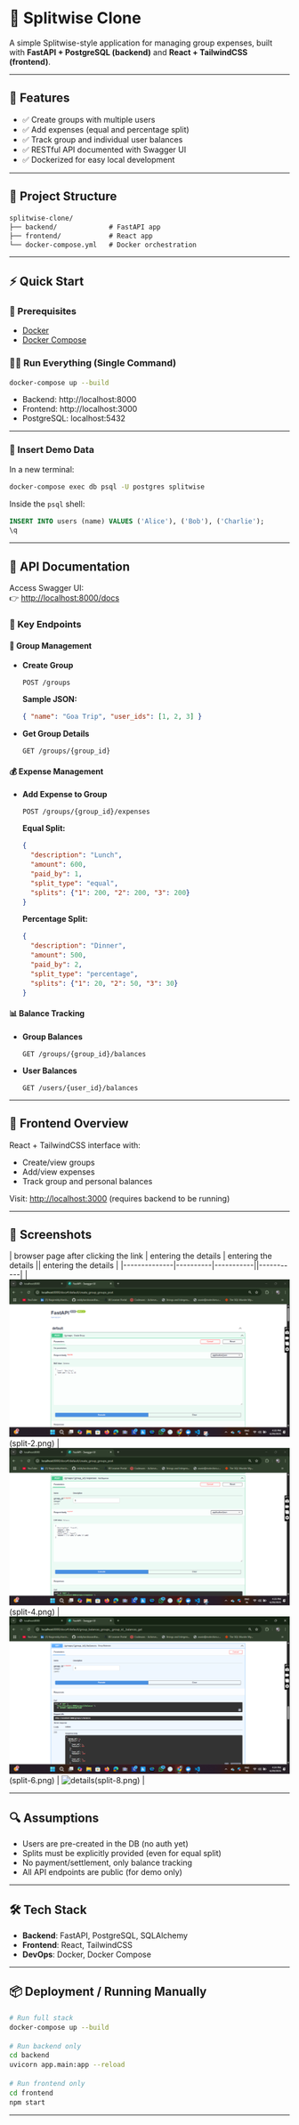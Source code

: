 # 💸 Splitwise Clone

A simple Splitwise-style application for managing group expenses, built with **FastAPI + PostgreSQL (backend)** and **React + TailwindCSS (frontend)**.

---

## 🚀 Features

- ✅ Create groups with multiple users  
- ✅ Add expenses (equal and percentage split)  
- ✅ Track group and individual user balances  
- ✅ RESTful API documented with Swagger UI  
- ✅ Dockerized for easy local development

---

## 🧱 Project Structure

```
splitwise-clone/
├── backend/             # FastAPI app
├── frontend/            # React app
└── docker-compose.yml   # Docker orchestration
```

---

## ⚡ Quick Start

### 🧰 Prerequisites

- [Docker](https://www.docker.com/get-started)  
- [Docker Compose](https://docs.docker.com/compose/)

### 🏃‍♂️ Run Everything (Single Command)

```bash
docker-compose up --build
```

- Backend: http://localhost:8000  
- Frontend: http://localhost:3000  
- PostgreSQL: localhost:5432

---

### 🧪 Insert Demo Data

In a new terminal:

```bash
docker-compose exec db psql -U postgres splitwise
```

Inside the `psql` shell:

```sql
INSERT INTO users (name) VALUES ('Alice'), ('Bob'), ('Charlie');
\q
```

---

## 🧾 API Documentation

Access Swagger UI:  
👉 [http://localhost:8000/docs](http://localhost:8000/docs)

### 🔑 Key Endpoints

#### 👥 Group Management

- **Create Group**
  ```http
  POST /groups
  ```
  **Sample JSON:**
  ```json
  { "name": "Goa Trip", "user_ids": [1, 2, 3] }
  ```

- **Get Group Details**
  ```http
  GET /groups/{group_id}
  ```

#### 💰 Expense Management

- **Add Expense to Group**
  ```http
  POST /groups/{group_id}/expenses
  ```

  **Equal Split:**
  ```json
  {
    "description": "Lunch",
    "amount": 600,
    "paid_by": 1,
    "split_type": "equal",
    "splits": {"1": 200, "2": 200, "3": 200}
  }
  ```

  **Percentage Split:**
  ```json
  {
    "description": "Dinner",
    "amount": 500,
    "paid_by": 2,
    "split_type": "percentage",
    "splits": {"1": 20, "2": 50, "3": 30}
  }
  ```

#### 📊 Balance Tracking

- **Group Balances**
  ```http
  GET /groups/{group_id}/balances
  ```

- **User Balances**
  ```http
  GET /users/{user_id}/balances
  ```

---

## 🎨 Frontend Overview

React + TailwindCSS interface with:

- Create/view groups  
- Add/view expenses  
- Track group and personal balances  

Visit: [http://localhost:3000](http://localhost:3000) (requires backend to be running)

---

## 📸 Screenshots

| browser page after clicking the link | entering the details | entering the details || entering the details |
|--------------|----------|-----------||-----------|
| ![Start](split-1.png)(split-2.png) | ![details](split-3.png)(split-4.png) | ![deleting](split-5.png)(split-6.png) | ![details](split-.png)(split-8.png) |

---

## 🔍 Assumptions

- Users are pre-created in the DB (no auth yet)  
- Splits must be explicitly provided (even for equal split)  
- No payment/settlement, only balance tracking  
- All API endpoints are public (for demo only)

---

## 🛠 Tech Stack

- **Backend**: FastAPI, PostgreSQL, SQLAlchemy  
- **Frontend**: React, TailwindCSS  
- **DevOps**: Docker, Docker Compose

---

## 📦 Deployment / Running Manually

```bash
# Run full stack
docker-compose up --build

# Run backend only
cd backend
uvicorn app.main:app --reload

# Run frontend only
cd frontend
npm start
```

---


